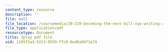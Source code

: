 ```yaml
---
content_type: resource
description: ''
file: null
file_location: /coursemedia/20-219-becoming-the-next-bill-nye-writing-and-hosting-the-educational-show-january-iap-2015/1285f2a352139559f7c06ed6a8df1e74_VQi6t2NfWig.pdf
file_type: application/pdf
resourcetype: Document
title: 3play pdf file
uid: 1285f2a3-5213-9559-f7c0-6ed6a8df1e74
---
```

